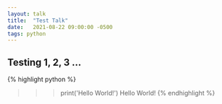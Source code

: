```yaml
---
layout: talk
title:  "Test Talk"
date:   2021-08-22 09:00:00 -0500
tags: python
---
```

## Testing 1, 2, 3 ...

{% highlight python %}
>>> print('Hello World!')
Hello World!
{% endhighlight %}

